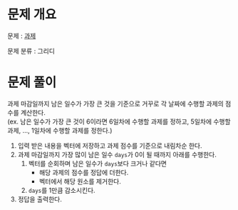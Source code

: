 # 문제 개요

문제 : [과제](https://www.acmicpc.net/problem/13904)

문제 분류 : 그리디

# 문제 풀이

과제 마감일까지 남은 일수가 가장 큰 것을 기준으로 거꾸로 각 날짜에 수행할 과제의 점수를 계산한다.  
(ex. 남은 일수가 가장 큰 것이 6이라면 6일차에 수행할 과제를 정하고, 5일차에 수행할 과제, ..., 1일차에 수행할 과제를 정한다.)

1. 입력 받은 내용을 벡터에 저장하고 과제 점수를 기준으로 내림차순 한다.
2. 과제 마감일까지 가장 많이 남은 일수 `days`가 0이 될 때까지 아래를 수행한다.
   1. 벡터를 순회하며 남은 일수가 `days`보다 크거나 같다면
      - 해당 과제의 점수를 정답에 더한다.
      - 벡터에서 해당 원소를 제거한다.
   2. `days`를 1만큼 감소시킨다.
3. 정답을 출력한다.
